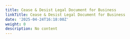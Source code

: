 ```yaml
---
title: Cease & Desist Legal Document for Business
linkTitle: Cease & Desist Legal Document for Business
date: '2025-04-24T16:18:00Z'
weight: 0
description: No content
---
```



